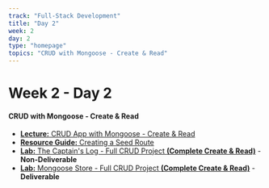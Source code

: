 ```yaml
---
track: "Full-Stack Development"
title: "Day 2"
week: 2
day: 2
type: "homepage"
topics: "CRUD with Mongoose - Create & Read"
---
```


# Week 2 - Day 2

#### CRUD with Mongoose - Create & Read

- [**Lecture:** CRUD App with Mongoose - Create & Read](/full-stack-development/week-2/day-2/lecture-materials/crud-app-with-mongoose)
- [**Resource Guide:** Creating a Seed Route](/full-stack-development/week-2/day-2/lecture-materials/creating-a-seed-route)
- [**Lab:** The Captain's Log - Full CRUD Project **(Complete Create & Read)**](/full-stack-development/week-2/day-2/labs/the-captains-log) - **Non-Deliverable**
- [**Lab:** Mongoose Store - Full CRUD Project **(Complete Create & Read)**](/full-stack-development/week-2/day-2/labs/mongoose-store) - **Deliverable**
















